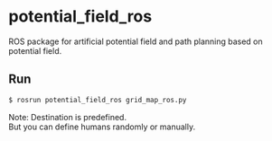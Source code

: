 # potential_field_ros
ROS package for artificial potential field and path planning based on potential field.


## Run 
```bash
$ rosrun potential_field_ros grid_map_ros.py
```

Note: Destination is predefined.  
      But you can define humans randomly or manually.
